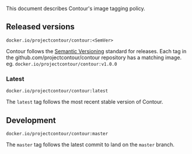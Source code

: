 This document describes Contour's image tagging policy.

## Released versions

`docker.io/projectcontour/contour:<SemVer>`

Contour follows the [Semantic Versioning](http://semver.org/) standard for releases.
Each tag in the github.com/projectcontour/contour repository has a matching image. eg. `docker.io/projectcontour/contour:v1.0.0`

### Latest

`docker.io/projectcontour/contour:latest`

The `latest` tag follows the most recent stable version of Contour.

## Development

`docker.io/projectcontour/contour:master`

The `master` tag follows the latest commit to land on the `master` branch.
